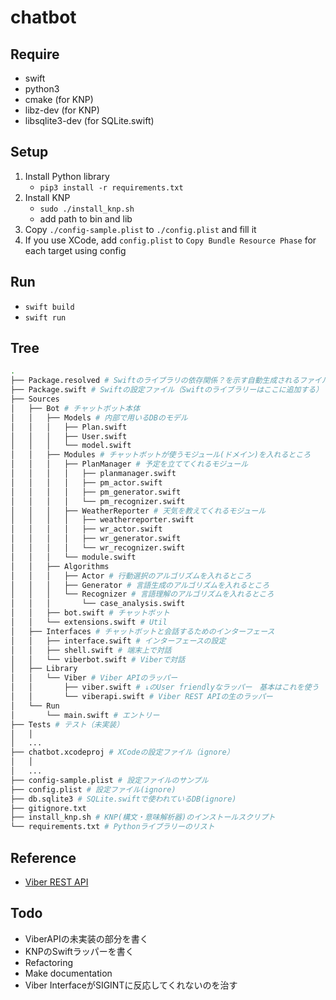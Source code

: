 # chatbot

## Require
- swift
- python3
- cmake (for KNP)
- libz-dev (for KNP)
- libsqlite3-dev (for SQLite.swift)

## Setup
1. Install Python library
    - `pip3 install -r requirements.txt`
1. Install KNP
    - `sudo ./install_knp.sh`
    - add path to bin and lib
1. Copy `./config-sample.plist` to `./config.plist` and fill it
1. If you use XCode, add `config.plist` to `Copy Bundle Resource Phase` for each target using config

## Run
- `swift build`
- `swift run`

## Tree
```bash
.
├── Package.resolved # Swiftのライブラリの依存関係？を示す自動生成されるファイル
├── Package.swift # Swiftの設定ファイル（Swiftのライブラリーはここに追加する）
├── Sources
│   ├── Bot # チャットボット本体
│   │   ├── Models # 内部で用いるDBのモデル
│   │   │   ├── Plan.swift
│   │   │   ├── User.swift
│   │   │   └── model.swift
│   │   ├── Modules # チャットボットが使うモジュール(ドメイン)を入れるところ
│   │   │   ├── PlanManager # 予定を立ててくれるモジュール
│   │   │   │   ├── planmanager.swift
│   │   │   │   ├── pm_actor.swift
│   │   │   │   ├── pm_generator.swift
│   │   │   │   └── pm_recognizer.swift
│   │   │   ├── WeatherReporter # 天気を教えてくれるモジュール
│   │   │   │   ├── weatherreporter.swift
│   │   │   │   ├── wr_actor.swift
│   │   │   │   ├── wr_generator.swift
│   │   │   │   └── wr_recognizer.swift
│   │   │   └── module.swift
│   │   ├── Algorithms
│   │   │   ├── Actor # 行動選択のアルゴリズムを入れるところ
│   │   │   ├── Generator # 言語生成のアルゴリズムを入れるところ
│   │   │   └── Recognizer # 言語理解のアルゴリズムを入れるところ
│   │   │       └── case_analysis.swift
│   │   ├── bot.swift # チャットボット
│   │   └── extensions.swift # Util
│   ├── Interfaces # チャットボットと会話するためのインターフェース
│   │   ├── interface.swift # インターフェースの設定
│   │   ├── shell.swift # 端末上で対話
│   │   └── viberbot.swift # Viberで対話
│   ├── Library
│   │   └── Viber # Viber APIのラッパー
│   │       ├── viber.swift # ↓のUser friendlyなラッパー　基本はこれを使う
│   │       └── viberapi.swift # Viber REST APIの生のラッパー
│   └── Run
│       └── main.swift # エントリー
├── Tests # テスト（未実装）
│   │
│   ...
├── chatbot.xcodeproj # XCodeの設定ファイル（ignore）
│   │
│   ...
├── config-sample.plist # 設定ファイルのサンプル
├── config.plist # 設定ファイル(ignore)
├── db.sqlite3 # SQLite.swiftで使われているDB(ignore)
├── gitignore.txt
├── install_knp.sh # KNP(構文・意味解析器)のインストールスクリプト
└── requirements.txt # Pythonライブラリーのリスト
```

## Reference
- [Viber REST API](https://developers.viber.com/docs/api/rest-bot-api/)

## Todo
- ViberAPIの未実装の部分を書く
- KNPのSwiftラッパーを書く
- Refactoring
- Make documentation
- Viber InterfaceがSIGINTに反応してくれないのを治す
